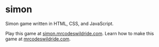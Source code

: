 # simon

Simon game written in HTML, CSS, and JavaScript.

Play this game at [simon.mrcodeswildride.com](https://simon.mrcodeswildride.com/).
Learn how to make this game at [mrcodeswildride.com](https://www.mrcodeswildride.com/).